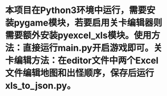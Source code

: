 # 本项目在Python3环境中运行，需要安装pygame模块，若要启用关卡编辑器则需要额外安装pyexcel_xls模块。使用方法：直接运行main.py开启游戏即可。关卡编辑方法：在editor文件中两个Excel文件编辑地图和出怪顺序，保存后运行xls_to_json.py。
